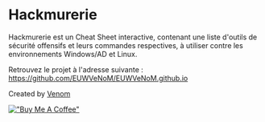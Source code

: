 # Hackmurerie
Hackmurerie est un Cheat Sheet interactive, contenant une liste d'outils de sécurité offensifs et leurs commandes respectives, à utiliser contre les environnements Windows/AD et Linux.

Retrouvez le projet à l'adresse suivante : https://github.com/EUWVeNoM/EUWVeNoM.github.io

Created by [Venom](https://twitter.com/EuwVenom)

[!["Buy Me A Coffee"](https://img.buymeacoffee.com/button-api/?text=Buy+me+a+muscle&emoji=💪🏼&slug=euwvenom&button_colour=7a0000&font_colour=ffffff&font_family=Arial&outline_colour=ffffff&coffee_colour=FFDD00)](https://www.buymeacoffee.com/euwvenom)

